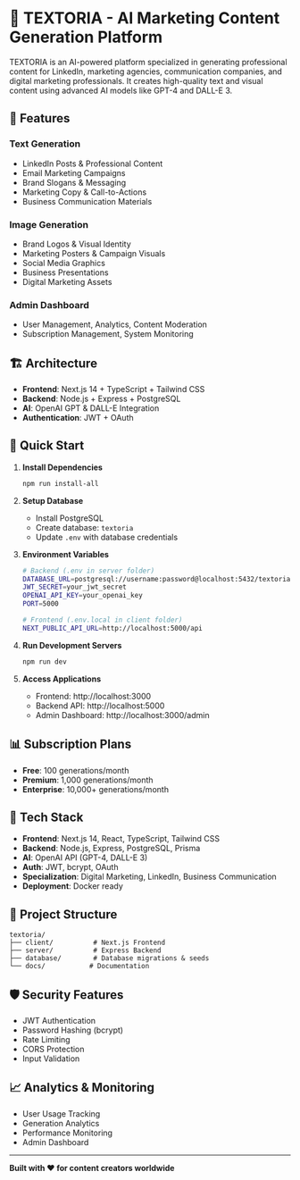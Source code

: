 # 🚀 TEXTORIA - AI Marketing Content Generation Platform

TEXTORIA is an AI-powered platform specialized in generating professional content for LinkedIn, marketing agencies, communication companies, and digital marketing professionals. It creates high-quality text and visual content using advanced AI models like GPT-4 and DALL-E 3.

## 🎯 Features

### Text Generation
- LinkedIn Posts & Professional Content
- Email Marketing Campaigns
- Brand Slogans & Messaging
- Marketing Copy & Call-to-Actions
- Business Communication Materials

### Image Generation
- Brand Logos & Visual Identity
- Marketing Posters & Campaign Visuals
- Social Media Graphics
- Business Presentations
- Digital Marketing Assets

### Admin Dashboard
- User Management, Analytics, Content Moderation
- Subscription Management, System Monitoring

## 🏗️ Architecture

- **Frontend**: Next.js 14 + TypeScript + Tailwind CSS
- **Backend**: Node.js + Express + PostgreSQL
- **AI**: OpenAI GPT & DALL-E Integration
- **Authentication**: JWT + OAuth

## 🚀 Quick Start

1. **Install Dependencies**
   ```bash
   npm run install-all
   ```

2. **Setup Database**
   - Install PostgreSQL
   - Create database: `textoria`
   - Update `.env` with database credentials

3. **Environment Variables**
   ```bash
   # Backend (.env in server folder)
   DATABASE_URL=postgresql://username:password@localhost:5432/textoria
   JWT_SECRET=your_jwt_secret
   OPENAI_API_KEY=your_openai_key
   PORT=5000

   # Frontend (.env.local in client folder)
   NEXT_PUBLIC_API_URL=http://localhost:5000/api
   ```

4. **Run Development Servers**
   ```bash
   npm run dev
   ```

5. **Access Applications**
   - Frontend: http://localhost:3000
   - Backend API: http://localhost:5000
   - Admin Dashboard: http://localhost:3000/admin

## 📊 Subscription Plans

- **Free**: 100 generations/month
- **Premium**: 1,000 generations/month
- **Enterprise**: 10,000+ generations/month

## 🔧 Tech Stack

- **Frontend**: Next.js 14, React, TypeScript, Tailwind CSS
- **Backend**: Node.js, Express, PostgreSQL, Prisma
- **AI**: OpenAI API (GPT-4, DALL-E 3)
- **Auth**: JWT, bcrypt, OAuth
- **Specialization**: Digital Marketing, LinkedIn, Business Communication
- **Deployment**: Docker ready

## 📁 Project Structure

```
textoria/
├── client/          # Next.js Frontend
├── server/          # Express Backend
├── database/        # Database migrations & seeds
└── docs/           # Documentation
```

## 🛡️ Security Features

- JWT Authentication
- Password Hashing (bcrypt)
- Rate Limiting
- CORS Protection
- Input Validation

## 📈 Analytics & Monitoring

- User Usage Tracking
- Generation Analytics
- Performance Monitoring
- Admin Dashboard

---

**Built with ❤️ for content creators worldwide**
